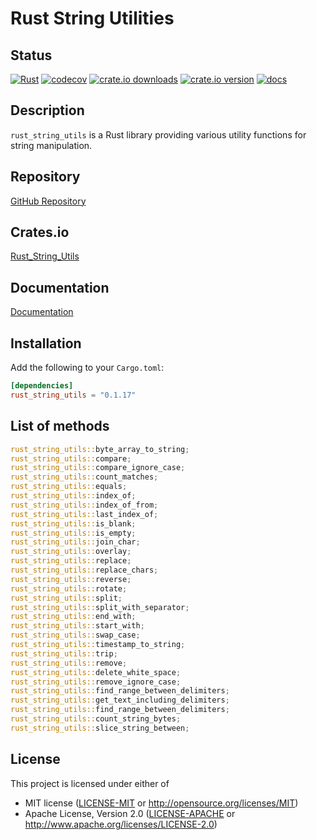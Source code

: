 
# Rust String Utilities

## Status

[![Rust](https://github.com/doanthaibao/rust_string_utils/actions/workflows/rust.yml/badge.svg)](https://github.com/doanthaibao/rust_string_utils/actions/workflows/rust.yml)
[![codecov](https://codecov.io/gh/doanthaibao/rust_string_utils/graph/badge.svg?token=W6QKS309FV)](https://codecov.io/gh/doanthaibao/rust_string_utils)
[![crate.io downloads](https://img.shields.io/crates/d/rust_string_utils)](https://crates.io/crates/rust_string_utils)
[![crate.io version](https://img.shields.io/crates/v/rust_string_utils)](https://crates.io/crates/rust_string_utils)
[![docs](https://docs.rs/rust_string_utils/badge.svg)](https://docs.rs/rust_string_utils)

## Description
`rust_string_utils` is a Rust library providing various utility functions for string manipulation.

## Repository
[GitHub Repository](https://github.com/doanthaibao/rust_string_utils)

## Crates.io
[Rust_String_Utils](https://crates.io/crates/rust_string_utils)

## Documentation
[Documentation](https://docs.rs/rust_string_utils/latest/rust_string_utils)

## Installation

Add the following to your `Cargo.toml`:

```toml
[dependencies]
rust_string_utils = "0.1.17"
```

## List of methods

```rust
rust_string_utils::byte_array_to_string;
rust_string_utils::compare;
rust_string_utils::compare_ignore_case;
rust_string_utils::count_matches;
rust_string_utils::equals;
rust_string_utils::index_of;
rust_string_utils::index_of_from;
rust_string_utils::last_index_of;
rust_string_utils::is_blank;
rust_string_utils::is_empty;
rust_string_utils::join_char;
rust_string_utils::overlay;
rust_string_utils::replace;
rust_string_utils::replace_chars;
rust_string_utils::reverse;
rust_string_utils::rotate;
rust_string_utils::split;
rust_string_utils::split_with_separator;
rust_string_utils::end_with;
rust_string_utils::start_with;
rust_string_utils::swap_case;
rust_string_utils::timestamp_to_string;
rust_string_utils::trip;
rust_string_utils::remove;
rust_string_utils::delete_white_space;
rust_string_utils::remove_ignore_case;
rust_string_utils::find_range_between_delimiters;
rust_string_utils::get_text_including_delimiters;
rust_string_utils::find_range_between_delimiters;
rust_string_utils::count_string_bytes;
rust_string_utils::slice_string_between;
```

## License

This project is licensed under either of

- MIT license ([LICENSE-MIT](LICENSE-MIT) or http://opensource.org/licenses/MIT)
- Apache License, Version 2.0 ([LICENSE-APACHE](LICENSE-APACHE) or http://www.apache.org/licenses/LICENSE-2.0)


